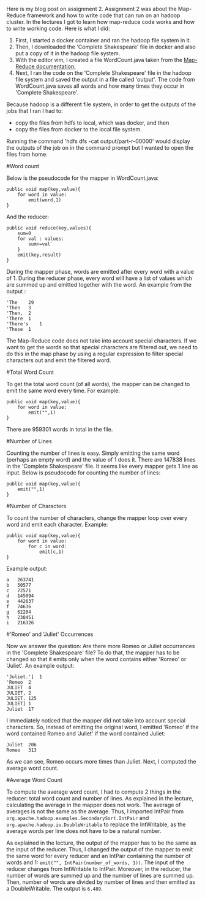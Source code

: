 Here is my blog post on assignment 2. Assignment 2 was about the Map-Reduce framework and how to write code that can run on an hadoop cluster. In the lectures I got to learn how map-reduce code works and how to write working code. Here is what I did:

1. First, I started a docker container and ran the hadoop file system in it. 
2. Then, I downloaded the 'Complete Shakespeare' file in docker and also put a copy of it in the hadoop file system.
3. With the editor vim, I created a file WordCount.java taken from the [Map-Reduce documentation: ](https://hadoop.apache.org/docs/r2.7.3/hadoop-mapreduce-client/hadoop-mapreduce-client-core/MapReduceTutorial.html#Example:_WordCount_v1.0)
4. Next, I ran the code on the 'Complete Shakespeare' file in the hadoop file system and saved the output in a file called 'output'. The code from WordCount.java saves all words and how many times they occur in 'Complete Shakespeare'.

Because hadoop is a different file system, in order to get the outputs of the jobs that I ran I had to:

- copy the files from hdfs to local, which was docker, and then 
- copy the files from docker to the local file system. 

Running the command 'hdfs dfs -cat output/part-r-00000' would display the outputs of the job on in the command prompt but I wanted to open the files from home. 

#Word count

Below is the pseudocode for the mapper in WordCount.java:

	public void map(key,value){  
	    for word in value:  
	        emit(word,1)  
	}

And the reducer:

	public void reduce(key,values){  
		sum=0  
		for val : values:  
			sum+=val` 
		}
		emit(key,result)  
	}

During the mapper phase, words are emitted after every word with a value of 1. During the reducer phase, every word will have a list of values which are summed up and emitted together with the word. An example from the output :

	'The	29
	'Then	3
	'Then,	2
	'There	1
	'There's	1
	'These	1

The Map-Reduce code does not take into account special characters. If we want to get the words so that special characters are filtered out, we need to do this in the map phase by using a regular expression to filter special characters out and emit the filtered word. 

#Total Word Count

To get the total word count (of all words), the mapper can be changed to emit the same word every time. For example:

	public void map(key,value){
		for word in value:
			emit("",1)
	}

There are 959301 words in total in the file.

#Number of Lines

Counting the number of lines is easy. Simply emitting the same word (perhaps an empty word) and the value of 1 does it. There are 147838 lines in the 'Complete Shakespeare' file. It seems like every mapper gets 1 line as input. Below is pseudocode for counting the number of lines:

	public void map(key,value){  
	    emit("",1)  
	}

#Number of Characters

To count the number of characters, change the mapper loop over every word and emit each character. Example:

	public void map(key,value){  
	    for word in value: 
			for c in word: 
	        	emit(c,1)  
	}
Example output: 

	a	263741
	b	50577
	c	72571
	d	145094
	e	442637
	f	74636
	g	62204
	h	238451
	i	216326

#'Romeo' and 'Juliet' Occurrences

Now we answer the question: Are there more Romeo or Juliet occurrances in the 'Complete Shakespeare' file? To do that, the mapper has to be changed so that it emits only when the word contains either 'Romeo' or 'Juliet'. An example output:

	'Juliet.']	1
	'Romeo	2
	JULIET	4
	JULIET,	2
	JULIET.	125
	JULIET]	1
	Juliet	17

I immediately noticed that the mapper did not take into account special characters. So, instead of emitting the original word, I emitted 'Romeo' if the word contained Romeo and 'Juliet' if the word contained Juliet:

	Juliet	206
	Romeo	313

As we can see, Romeo occurs more times than Juliet. Next, I computed the average word count.

#Average Word Count

To compute the average word count, I had to compute 2 things in the reducer: total word count and number of lines. As explained in the lecture, calculating the average in the mapper does not work. The average of averages is not the same as the average. Thus, I imported IntPair from `org.apache.hadoop.examples.SecondarySort.IntPair` and `org.apache.hadoop.io.DoubleWritable` to replace the IntWritable, as the average words per line does not have to be a natural number. 

As explained in the lecture, the output of the mapper has to be the same as the input of the reducer. Thus, I changed the output of the mapper to emit the same word for every reducer and an IntPair containing the number of words and 1: `emit("", IntPair(number_of_words, 1))`. The input of the reducer changes from IntWritable to IntPair. Moreover, in the reducer, the number of words are summed up and the number of lines are summed up. Then, number of words are divided by number of lines and then emitted as a DoubleWritable. The output is `6.489`.

